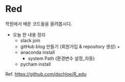 # Red
 학원에서 배운 코드들을 올려봅시다.

 - 오늘 한 내용 정리
   + slack join
   + gitHub blog 만들기 (회원가입 & repository 생성)
     + 
   + anaconda install 
     + system Path (환경변수 설정_자동)
   + pycham install

Ref. https://github.com/dschloe/R_edu